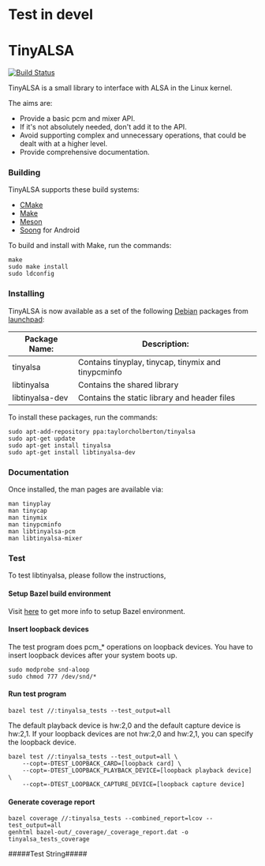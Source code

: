 # Test in devel ##

TinyALSA
========

[![Build Status](https://travis-ci.org/tinyalsa/tinyalsa.svg?branch=master)](https://travis-ci.org/tinyalsa/tinyalsa)

TinyALSA is a small library to interface with ALSA in the Linux kernel.

The aims are:

 - Provide a basic pcm and mixer API.
 - If it's not absolutely needed, don't add it to the API.
 - Avoid supporting complex and unnecessary operations, that could be
   dealt with at a higher level.
 - Provide comprehensive documentation.

### Building

TinyALSA supports these build systems:

 - [CMake](https://en.wikipedia.org/wiki/CMake)
 - [Make](https://en.wikipedia.org/wiki/Make_(software))
 - [Meson](https://en.wikipedia.org/wiki/Meson_(software))
 - [Soong](https://android.googlesource.com/platform/build/soong/+/refs/heads/master/README.md) for Android

To build and install with Make, run the commands:

```
make
sudo make install
sudo ldconfig
```

### Installing

TinyALSA is now available as a set of the following [Debian](https://en.wikipedia.org/wiki/Debian)
packages from [launchpad](https://launchpad.net/~taylorcholberton/+archive/ubuntu/tinyalsa):

| Package Name:   | Description:                                        |
|-----------------|-----------------------------------------------------|
| tinyalsa        | Contains tinyplay, tinycap, tinymix and tinypcminfo |
| libtinyalsa     | Contains the shared library                         |
| libtinyalsa-dev | Contains the static library and header files        |

To install these packages, run the commands:

```
sudo apt-add-repository ppa:taylorcholberton/tinyalsa
sudo apt-get update
sudo apt-get install tinyalsa
sudo apt-get install libtinyalsa-dev
```

### Documentation

Once installed, the man pages are available via:

```
man tinyplay
man tinycap
man tinymix
man tinypcminfo
man libtinyalsa-pcm
man libtinyalsa-mixer
```

### Test

To test libtinyalsa, please follow the instructions,

#### Setup Bazel build environment

Visit [here](https://docs.bazel.build/versions/3.7.0/install.html) to get more info to setup Bazel environment.

#### Insert loopback devices

The test program does pcm_* operations on loopback devices. You have to insert loopback devices after your system boots up.

```
sudo modprobe snd-aloop
sudo chmod 777 /dev/snd/*
```

#### Run test program

```
bazel test //:tinyalsa_tests --test_output=all
```

The default playback device is hw:2,0 and the default capture device is hw:2,1. If your loopback devices are not hw:2,0 and hw:2,1, you can specify the loopback device.

```
bazel test //:tinyalsa_tests --test_output=all \
    --copt=-DTEST_LOOPBACK_CARD=[loopback card] \
    --copt=-DTEST_LOOPBACK_PLAYBACK_DEVICE=[loopback playback device] \
    --copt=-DTEST_LOOPBACK_CAPTURE_DEVICE=[loopback capture device]
```

#### Generate coverage report

```
bazel coverage //:tinyalsa_tests --combined_report=lcov --test_output=all
genhtml bazel-out/_coverage/_coverage_report.dat -o tinyalsa_tests_coverage
```


#####Test String#####


